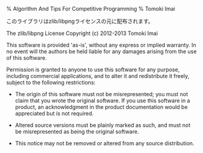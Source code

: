 % Algorithm And Tips For Competitive Programming
% Tomoki Imai

このライブラリはzlib/libpngライセンスの元に配布されます。

The zlib/libpng License Copyright (c) 2012-2013 Tomoki Imai

This software is provided 'as-is', without any express or implied warranty.
In no event will the authors be held liable for any damages arising from the use of this software.

Permission is granted to anyone to use this software for any purpose,
including commercial applications, and to alter it and redistribute it freely,
 subject to the following restrictions:



* The origin of this software must not be misrepresented; you must
       not claim that you wrote the original software. If you use this
       software in a product, an acknowledgment in the product
       documentation would be appreciated but is not required.

* Altered source versions must be plainly marked as such,
       and must not be misrepresented as being the original software.

* This notice may not be removed or altered from any source distribution.
